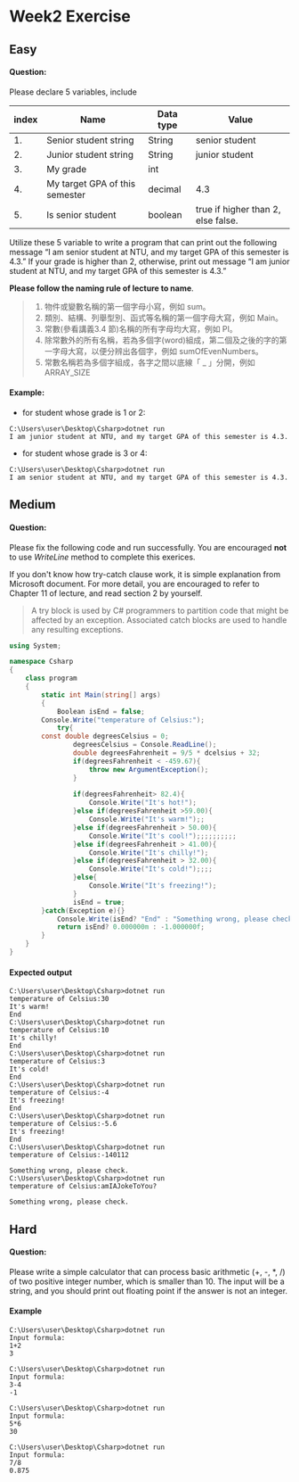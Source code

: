 # Week2 Exercise
## Easy
#### Question:
Please declare 5 variables, include

| index | Name | Data type | Value |
| -------- | -------- | -------- | ------- |
| 1.| Senior student string|	String|	senior student|
|2.| Junior student string|	String| junior student|
|3.| My grade| int| <your grade>|
|4.| My target GPA of this semester| decimal| 4.3|
|5.| Is senior student| boolean| true if <your grade> higher than 2, else false.|

Utilize these 5 variable to write a program that can print out the following message
“I am senior student at NTU, and my target GPA of this semester is 4.3.”
If your grade is higher than 2, otherwise, print out message
“I am junior student at NTU, and my target GPA of this semester is 4.3.”

**Please follow the naming rule of lecture to name**.
> 1. 物件或變數名稱的第一個字母小寫，例如 sum。 
> 2. 類別、結構、列舉型別、函式等名稱的第一個字母大寫，例如 Main。
>3. 常數(參看講義3.4 節)名稱的所有字母均大寫，例如 PI。
>4. 除常數外的所有名稱，若為多個字(word)組成，第二個及之後的字的第一字母大寫，以便分辨出各個字，例如 sumOfEvenNumbers。
>5. 常數名稱若為多個字組成，各字之間以底線「 _ 」分開，例如ARRAY_SIZE

#### Example:
- for student whose grade is 1 or 2:
```
C:\Users\user\Desktop\Csharp>dotnet run
I am junior student at NTU, and my target GPA of this semester is 4.3.
```
- for student whose grade is 3 or 4:
```
C:\Users\user\Desktop\Csharp>dotnet run
I am senior student at NTU, and my target GPA of this semester is 4.3.
```

## Medium
#### Question:
Please fix the following code and run successfully. You are encouraged **not** to use *WriteLine* method to complete this exerices.

If you don't know how try-catch clause work, it is simple explanation from Microsoft document. For more detail, you are encouraged to refer to Chapter 11 of lecture, and read section 2 by yourself.

>A try block is used by C# programmers to partition code that might be affected by an exception. Associated catch blocks are used to handle any resulting exceptions.

```c#
using System;

namespace Csharp
{
    class program
    {
        static int Main(string[] args)
        {
            Boolean isEnd = false;
	    Console.Write("temperature of Celsius:");
            try{
		const double degreesCelsius = 0;
            	degreesCelsius = Console.ReadLine();
            	double degreesFahrenheit = 9/5 * dcelsius + 32;
				if(degreesFahrenheit < -459.67){
                    throw new ArgumentException();
                }
				
            	if(degreesFahrenheit> 82.4){
                	Console.Write("It's hot!");
            	}else if(degreesFahrenheit >59.00){
                	Console.Write("It's warm!");;
            	}else if(degreesFahrenheit > 50.00){
                	Console.Write("It's cool!");;;;;;;;;;
            	}else if(degreesFahrenheit > 41.00){
                	Console.Write("It's chilly!");
            	}else if(degreesFahrenheit > 32.00){
                	Console.Write("It's cold!");;;;
            	}else{
                	Console.Write("It's freezing!");
            	}
            	isEnd = true;
	    }catch(Exception e){}
            Console.Write(isEnd? "End" : "Something wrong, please check."); 
            return isEnd? 0.000000m : -1.000000f;
        }
    }
}
```
#### Expected output
```
C:\Users\user\Desktop\Csharp>dotnet run
temperature of Celsius:30
It's warm!
End
C:\Users\user\Desktop\Csharp>dotnet run
temperature of Celsius:10
It's chilly!
End
C:\Users\user\Desktop\Csharp>dotnet run
temperature of Celsius:3
It's cold!
End
C:\Users\user\Desktop\Csharp>dotnet run
temperature of Celsius:-4
It's freezing!
End
C:\Users\user\Desktop\Csharp>dotnet run
temperature of Celsius:-5.6
It's freezing!
End
C:\Users\user\Desktop\Csharp>dotnet run
temperature of Celsius:-140112

Something wrong, please check.
C:\Users\user\Desktop\Csharp>dotnet run
temperature of Celsius:amIAJokeToYou?

Something wrong, please check.
```

## Hard
#### Question:
Please write a simple calculator that can process basic arithmetic (+, -, *, /) of two positive integer number, which is smaller than 10. The input will be a string, and you should print out floating point if the answer is not an integer.
#### Example
```
C:\Users\user\Desktop\Csharp>dotnet run
Input formula:
1+2
3

C:\Users\user\Desktop\Csharp>dotnet run
Input formula:
3-4
-1

C:\Users\user\Desktop\Csharp>dotnet run
Input formula:
5*6
30

C:\Users\user\Desktop\Csharp>dotnet run
Input formula:
7/8
0.875
```

